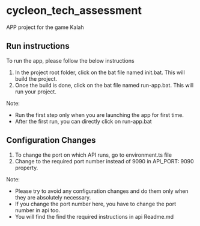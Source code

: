 # cycleon_tech_assessment

APP project for the game Kalah

Run instructions
------------------------------
To run the app, please follow the below instructions

1) In the project root folder, click on the bat file named init.bat. This will build the project.
2) Once the build is done, click on the bat file named run-app.bat. This will run your project.

Note:

* Run the first step only when you are launching the app for first time.
* After the first run, you can directly click on run-app.bat

Configuration Changes
---------------------------
1) To change the port on which API runs, go to environment.ts file
2) Change to the required port number instead of 9090 in API_PORT: 9090 property.

Note:

* Please try to avoid any configuration changes and do them only when they are absolutely necessary.
* If you change the port number here, you have to change the port number in api too. 
* You will find the find the required instructions in api Readme.md